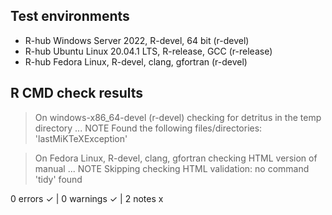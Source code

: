 ## Test environments
- R-hub Windows Server 2022, R-devel, 64 bit (r-devel)
- R-hub Ubuntu Linux 20.04.1 LTS, R-release, GCC (r-release)
- R-hub Fedora Linux, R-devel, clang, gfortran (r-devel)

## R CMD check results

> On windows-x86_64-devel (r-devel)
  checking for detritus in the temp directory ... NOTE
  Found the following files/directories:
    'lastMiKTeXException'
    
> On Fedora Linux, R-devel, clang, gfortran
  checking HTML version of manual ... NOTE
  Skipping checking HTML validation: no command 'tidy' found

0 errors ✓ | 0 warnings ✓ | 2 notes x
